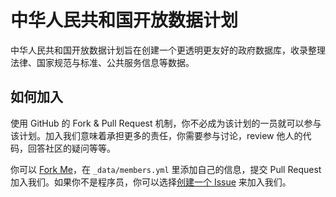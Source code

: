 # 中华人民共和国开放数据计划

中华人民共和国开放数据计划旨在创建一个更透明更友好的政府数据库，收录整理法律、国家规范与标准、公共服务信息等数据。
## 如何加入

使用 GitHub 的 Fork & Pull Request 机制，你不必成为该计划的一员就可以参与该计划。加入我们意味着承担更多的责任，你需要参与讨论，review 他人的代码，回答社区的疑问等等。

你可以 [Fork Me](https://github.com/cn/cn.github.io)，在 `_data/members.yml` 里添加自己的信息，提交 Pull Request 加入我们。如果你不是程序员，你可以选择[创建一个 Issue](https://github.com/cn/cn.github.io/issues/new) 来加入我们。
